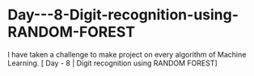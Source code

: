 # Day---8-Digit-recognition-using-RANDOM-FOREST
I have taken a challenge to make project on every algorithm of Machine Learning. [ Day - 8 | Digit recognition using RANDOM FOREST]
